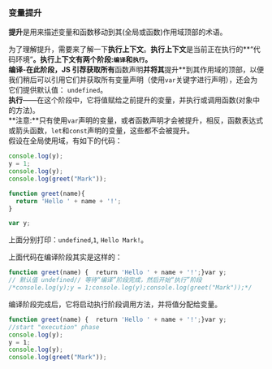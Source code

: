 
<a name="uw8ZE"></a>
### 变量提升
**提升**是用来描述变量和函数移动到其(全局或函数)作用域顶部的术语。

为了理解提升，需要来了解一下**执行上下文**。**执行上下文**是当前正在执行的**“代码环境”**。执行上下文有两个阶段:`编译`和`执行`。<br />**编译**-在此阶段，JS 引荐获取所有**函数声明**并将其**提升**到其作用域的顶部，以便我们稍后可以引用它们并获取所有变量声明（使用`var`关键字进行声明），还会为它们提供默认值： `undefined`。<br />**执行**——在这个阶段中，它将值赋给之前提升的变量，并执行或调用函数(对象中的方法)。<br />**注意:**只有使用`var`声明的变量，或者函数声明才会被提升，相反，函数表达式或箭头函数，`let`和`const`声明的变量，这些都不会被提升。<br />假设在全局使用域，有如下的代码：

```javascript
console.log(y);
y = 1;
console.log(y);
console.log(greet("Mark"));

function greet(name){
  return 'Hello ' + name + '!';
}

var y;
```
上面分别打印：`undefined`,`1`, `Hello Mark!`。

上面代码在编译阶段其实是这样的：

```javascript
function greet(name) {  return 'Hello ' + name + '!';}var y;
// 默认值 undefined// 等待“编译”阶段完成，然后开始“执行”阶段
/*console.log(y);y = 1;console.log(y);console.log(greet("Mark"));*/
```
编译阶段完成后，它将启动执行阶段调用方法，并将值分配给变量。

```javascript
function greet(name) {  return 'Hello ' + name + '!';}var y;
//start "execution" phase
console.log(y);
y = 1;
console.log(y);
console.log(greet("Mark"));

```

